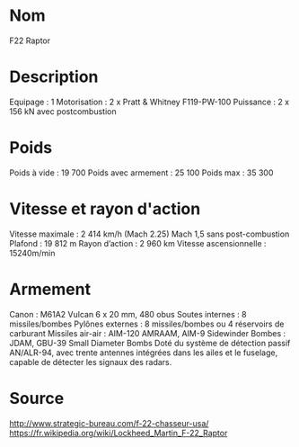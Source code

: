 # Nom

F22 Raptor

# Description

Equipage : 1
Motorisation : 2 x Pratt & Whitney F119-PW-100
Puissance : 2 x 156 kN avec postcombustion

# Poids

Poids à vide : 19 700
Poids avec armement : 25 100
Poids max : 35 300

# Vitesse et rayon d'action

Vitesse maximale : 2 414 km/h (Mach 2.25)
Mach 1,5 sans post-combustion
Plafond : 19 812 m
Rayon d’action : 2 960 km
Vitesse ascensionnelle : 15240m/min

# Armement

Canon : M61A2 Vulcan 6 x 20 mm, 480 obus
Soutes internes : 8 missiles/bombes
Pylônes externes : 8 missiles/bombes ou 4 réservoirs de carburant
Missiles air-air : AIM-120 AMRAAM, AIM-9 Sidewinder
Bombes : JDAM, GBU-39 Small Diameter Bombs
Doté du système de détection passif AN/ALR-94, avec trente antennes intégrées dans les ailes et le fuselage, capable de détecter les signaux des radars.

# Source

http://www.strategic-bureau.com/f-22-chasseur-usa/
https://fr.wikipedia.org/wiki/Lockheed_Martin_F-22_Raptor